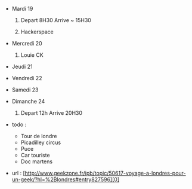 [0]: http://www.geekzone.fr/ipb/topic/50617-voyage-a-londres-pour-un-geek/?hl=%2Blondres#entry827596  "Demande sur geekzone"

*	Mardi 19

	1.	Depart 8H30 Arrive ~ 15H30

	2.	Hackerspace



*	Mercredi 20

	1.	Louie CK

*	Jeudi 21

*	Vendredi 22

*	Samedi 23

*	Dimanche 24

	1.	Depart 12h Arrive 20H30

*	todo :
	*	Tour de londre
	*	Picadilley circus
	*	Puce
	*	Car touriste
	*	Doc martens

*	url :
[http://www.geekzone.fr/ipb/topic/50617-voyage-a-londres-pour-un-geek/?hl=%2Blondres#entry827596][0]